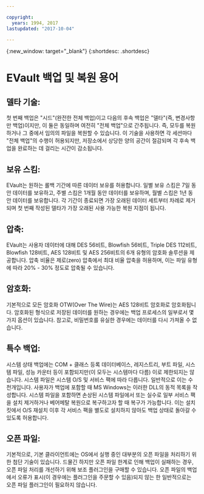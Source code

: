 ```yaml
---

copyright:
  years: 1994, 2017
lastupdated: "2017-10-04"

---
```

{:new_window: target="_blank"}
{:shortdesc: .shortdesc}

# EVault 백업 및 복원 용어 

## 델타 기술: 
첫 번째 백업은 "시드"(완전한 전체 백업)이고 다음의 후속 백업은 "델타"(즉, 변경사항만 백업)이지만, 이 둘은 동일하며 여전히 "전체 백업"으로 간주됩니다. 즉, 모두를 복원하거나 그 중에서 임의의 파일을 복원할 수 있습니다. 이 기술을 사용하면 각 세션마다 "전체 백업"의 수행이 허용되지만, 저장소에서 상당한 양의 공간이 절감되며 각 후속 백업을 완료하는 데 걸리는 시간이 감소됩니다. 

## 보유 스킴:  
EVault는 원하는 롤백 기간에 따른 데이터 보유를 허용합니다. 일별 보유 스킴은 7일 동안 데이터를 보유하고, 주별 스킴은 1개월 동안 데이터를 보유하며, 월별 스킴은 1년 동안 데이터를 보유합니다. 각 기간이 종료되면 가장 오래된 데이터 세트부터 차례로 제거되며 첫 번째 작성된 델타가 가장 오래된 사용 가능한 복원 지점이 됩니다.  

## 압축: 
EVault는 사용자 데이터에 대해 DES 56비트, Blowfish 56비트, Triple DES 112비트, Blowfish 128비트, AES 128비트 및 AES 256비트의 6개 유형의 암호화 솔루션을 제공합니다. 압축 비율은 제로(zero) 압축에서 최대 비율 압축을 허용하며, 이는 파일 유형에 따라 20% - 30% 정도로 압축될 수 있습니다.

## 암호화:
기본적으로 모든 암호화 OTW(Over The Wire)는 AES 128비트 암호화로 암호화됩니다. 암호화된 형식으로 저장된 데이터를 원하는 경우에는 백업 프로세스의 일부로서 몇 가지 옵션이 있습니다. 참고로, 비밀번호를 유실한 경우에는 데이터를 다시 가져올 수 없습니다.  

## 특수 백업: 
시스템 상태 백업에는 COM + 클래스 등록 데이터베이스, 레지스트리, 부트 파일, 시스템 파일, 성능 카운터 등이 포함되지만(이 모두는 시스템마다 다름) 이로 제한되지는 않습니다. 시스템 파일은 시스템 O/S 및 서비스 팩에 따라 다릅니다. 일반적으로 이는 수 천개입니다. 사용자가 백업에 포함할 때 MS Windows는 이러한 DLL의 동적 목록을 작성합니다. 시스템 파일을 포함하면 손상된 시스템 파일에서 또는 실수로 일부 서비스 팩을 설치 제거하거나 베어메탈 복원으로 복구하고자 할 때 복구가 가능합니다. 이는 설치 킷에서 O/S 재설치 이후 각 서비스 팩을 별도로 설치하지 않아도 백업 상태로 돌아갈 수 있도록 허용합니다.  

## 오픈 파일:  
기본적으로, 기본 클라이언트에는 OS에서 실행 중인 대부분의 오픈 파일을 처리하기 위한 첨단 기술이 있습니다. 드물긴 하지만 오픈 파일 한계로 인해 백업이 실패하는 경우, 오픈 파일 처리를 개선하기 위해 보조 플러그인을 구매할 수 있습니다. 오픈 파일의 백업에서 오류가 표시(이 경우에는 플러그인을 주문할 수 있음)되지 않는 한 일반적으로는 오픈 파일 플러그인이 필요하지 않습니다. 
